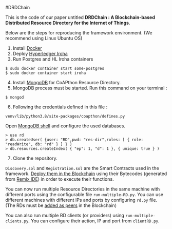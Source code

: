 #DRDChain

This is the code of our paper untitled **DRDChain : A Blockchain-based Distributed Resource
Directory for the Internet of Things**.

Below are the steps for reproducing the framework environment.
(We recommend using Linux Ubuntu OS)

1. Install [Docker](https://docs.docker.com/get-docker/)
2. Deploy [Hyperledger Iroha](https://iroha.readthedocs.io/en/develop/getting_started/index.html)
3. Run Postgres and HL Iroha containers
```
$ sudo docker container start some-postgres
$ sudo docker container start iroha
```
4. Install [MongoDB](https://www.mongodb.com/docs/manual/tutorial/install-mongodb-on-ubuntu/) for CoAPthon Resource Directory.
5. MongoDB process must be started. Run this command on your terminal :
```
$ mongod
```
6. Following the credentials defined in this file :
```
venv/lib/python3.8/site-packages/coapthon/defines.py
```
Open [MongoDB shell](https://www.mongodb.com/docs/mongodb-shell/) and configure the used databases.
```
> use rd
> db.createUser( {user: "RD",pwd: "res-dir",roles: [ { role: "readWrite", db: "rd" } ] } )
> db.resources.createIndex( { "ep": 1, "d": 1 }, { unique: true } )
```
7. Clone the repository.

`Discovery.sol` and `Registration.sol` are the Smart Contracts used in the framework. [Deploy them in the Blockchain](https://iroha.readthedocs.io/en/develop/develop/api/commands.html#call-engine) using their Bytecodes (generated from [Remix IDE](https://remix.ethereum.org/)) in order to execute their functions.

You can now run multiple Resource Directories in the same machine with different ports using the configurable file `run-multiple-RD.py`.
You can use different machines with different IPs and ports by configuring `rd.py` file. (The RDs must be [added as peers](https://iroha.readthedocs.io/en/develop/develop/api/commands.html#add-peer) in the Blockchain)

You can also run multiple RD clients (or providers) using `run-multiple-clients.py`. You can configure their action, IP and port from `clientRD.py`.

